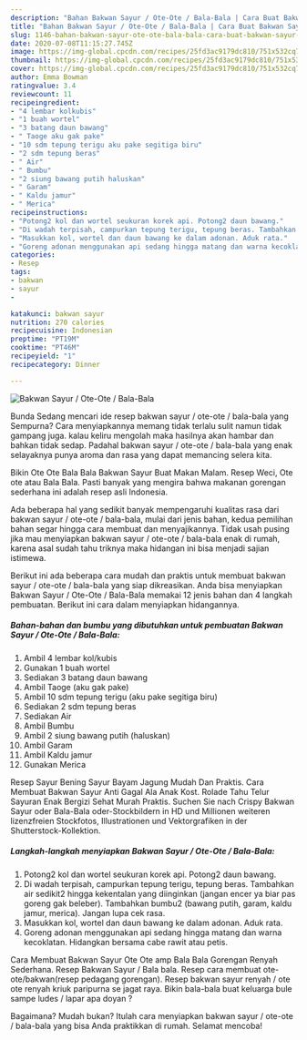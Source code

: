 ```yaml
---
description: "Bahan Bakwan Sayur / Ote-Ote / Bala-Bala | Cara Buat Bakwan Sayur / Ote-Ote / Bala-Bala Yang Paling Enak"
title: "Bahan Bakwan Sayur / Ote-Ote / Bala-Bala | Cara Buat Bakwan Sayur / Ote-Ote / Bala-Bala Yang Paling Enak"
slug: 1146-bahan-bakwan-sayur-ote-ote-bala-bala-cara-buat-bakwan-sayur-ote-ote-bala-bala-yang-paling-enak
date: 2020-07-08T11:15:27.745Z
image: https://img-global.cpcdn.com/recipes/25fd3ac9179dc810/751x532cq70/bakwan-sayur-ote-ote-bala-bala-foto-resep-utama.jpg
thumbnail: https://img-global.cpcdn.com/recipes/25fd3ac9179dc810/751x532cq70/bakwan-sayur-ote-ote-bala-bala-foto-resep-utama.jpg
cover: https://img-global.cpcdn.com/recipes/25fd3ac9179dc810/751x532cq70/bakwan-sayur-ote-ote-bala-bala-foto-resep-utama.jpg
author: Emma Bowman
ratingvalue: 3.4
reviewcount: 11
recipeingredient:
- "4 lembar kolkubis"
- "1 buah wortel"
- "3 batang daun bawang"
- " Taoge aku gak pake"
- "10 sdm tepung terigu aku pake segitiga biru"
- "2 sdm tepung beras"
- " Air"
- " Bumbu"
- "2 siung bawang putih haluskan"
- " Garam"
- " Kaldu jamur"
- " Merica"
recipeinstructions:
- "Potong2 kol dan wortel seukuran korek api. Potong2 daun bawang."
- "Di wadah terpisah, campurkan tepung terigu, tepung beras. Tambahkan air sedikit2 hingga kekentalan yang diinginkan (jangan encer ya biar pas goreng gak beleber). Tambahkan bumbu2 (bawang putih, garam, kaldu jamur, merica). Jangan lupa cek rasa."
- "Masukkan kol, wortel dan daun bawang ke dalam adonan. Aduk rata."
- "Goreng adonan menggunakan api sedang hingga matang dan warna kecoklatan. Hidangkan bersama cabe rawit atau petis."
categories:
- Resep
tags:
- bakwan
- sayur
- 

katakunci: bakwan sayur  
nutrition: 270 calories
recipecuisine: Indonesian
preptime: "PT19M"
cooktime: "PT46M"
recipeyield: "1"
recipecategory: Dinner

---
```



![Bakwan Sayur / Ote-Ote / Bala-Bala](https://img-global.cpcdn.com/recipes/25fd3ac9179dc810/751x532cq70/bakwan-sayur-ote-ote-bala-bala-foto-resep-utama.jpg)

Bunda Sedang mencari ide resep bakwan sayur / ote-ote / bala-bala yang Sempurna? Cara menyiapkannya memang tidak terlalu sulit namun tidak gampang juga. kalau keliru mengolah maka hasilnya akan hambar dan bahkan tidak sedap. Padahal bakwan sayur / ote-ote / bala-bala yang enak selayaknya punya aroma dan rasa yang dapat memancing selera kita.

Bikin Ote Ote Bala Bala Bakwan Sayur Buat Makan Malam. Resep Weci, Ote ote atau Bala Bala. Pasti banyak yang mengira bahwa makanan gorengan sederhana ini adalah resep asli Indonesia.

Ada beberapa hal yang sedikit banyak mempengaruhi kualitas rasa dari bakwan sayur / ote-ote / bala-bala, mulai dari jenis bahan, kedua pemilihan bahan segar hingga cara membuat dan menyajikannya. Tidak usah pusing jika mau menyiapkan bakwan sayur / ote-ote / bala-bala enak di rumah, karena asal sudah tahu triknya maka hidangan ini bisa menjadi sajian istimewa.


Berikut ini ada beberapa cara mudah dan praktis untuk membuat bakwan sayur / ote-ote / bala-bala yang siap dikreasikan. Anda bisa menyiapkan Bakwan Sayur / Ote-Ote / Bala-Bala memakai 12 jenis bahan dan 4 langkah pembuatan. Berikut ini cara dalam menyiapkan hidangannya.

<!--inarticleads1-->

##### Bahan-bahan dan bumbu yang dibutuhkan untuk pembuatan Bakwan Sayur / Ote-Ote / Bala-Bala:

1. Ambil 4 lembar kol/kubis
1. Gunakan 1 buah wortel
1. Sediakan 3 batang daun bawang
1. Ambil  Taoge (aku gak pake)
1. Ambil 10 sdm tepung terigu (aku pake segitiga biru)
1. Sediakan 2 sdm tepung beras
1. Sediakan  Air
1. Ambil  Bumbu
1. Ambil 2 siung bawang putih (haluskan)
1. Ambil  Garam
1. Ambil  Kaldu jamur
1. Gunakan  Merica


Resep Sayur Bening Sayur Bayam Jagung Mudah Dan Praktis. Cara Membuat Bakwan Sayur Anti Gagal Ala Anak Kost. Rolade Tahu Telur Sayuran Enak Bergizi Sehat Murah Praktis. Suchen Sie nach Crispy Bakwan Sayur oder Bala-Bala oder-Stockbildern in HD und Millionen weiteren lizenzfreien Stockfotos, Illustrationen und Vektorgrafiken in der Shutterstock-Kollektion. 

<!--inarticleads2-->

##### Langkah-langkah menyiapkan Bakwan Sayur / Ote-Ote / Bala-Bala:

1. Potong2 kol dan wortel seukuran korek api. Potong2 daun bawang.
1. Di wadah terpisah, campurkan tepung terigu, tepung beras. Tambahkan air sedikit2 hingga kekentalan yang diinginkan (jangan encer ya biar pas goreng gak beleber). Tambahkan bumbu2 (bawang putih, garam, kaldu jamur, merica). Jangan lupa cek rasa.
1. Masukkan kol, wortel dan daun bawang ke dalam adonan. Aduk rata.
1. Goreng adonan menggunakan api sedang hingga matang dan warna kecoklatan. Hidangkan bersama cabe rawit atau petis.


Cara Membuat Bakwan Sayur Ote Ote amp Bala Bala Gorengan Renyah Sederhana. Resep Bakwan Sayur / Bala bala. Resep cara membuat ote-ote/bakwan(resep pedagang gorengan). Resep bakwan sayur renyah / ote ote renyah kriuk paripurna se jagat raya. Bikin bala-bala buat keluarga bule sampe ludes / lapar apa doyan ? 

Bagaimana? Mudah bukan? Itulah cara menyiapkan bakwan sayur / ote-ote / bala-bala yang bisa Anda praktikkan di rumah. Selamat mencoba!
